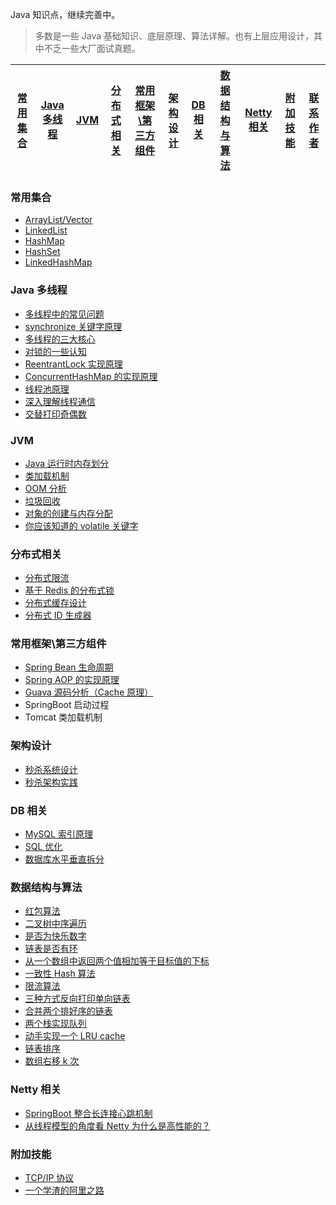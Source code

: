 Java 知识点，继续完善中。

> 多数是一些 Java 基础知识、底层原理、算法详解。也有上层应用设计，其中不乏一些大厂面试真题。



[常用集合](https://github.com/leefine/Java-Interview/blob/master/README.md#%E5%B8%B8%E7%94%A8%E9%9B%86%E5%90%88) | [Java 多线程](https://github.com/leefine/Java-Interview/blob/master/README.md#java-%E5%A4%9A%E7%BA%BF%E7%A8%8B) | [JVM](https://github.com/leefine/Java-Interview/blob/master/README.md#jvm) | [分布式相关](https://github.com/leefine/Java-Interview/blob/master/README.md#%E5%88%86%E5%B8%83%E5%BC%8F%E7%9B%B8%E5%85%B3) |[常用框架\第三方组件](https://github.com/leefine/Java-Interview/blob/master/README.md#%E5%B8%B8%E7%94%A8%E6%A1%86%E6%9E%B6%E7%AC%AC%E4%B8%89%E6%96%B9%E7%BB%84%E4%BB%B6)|[架构设计](https://github.com/leefine/Java-Interview/blob/master/README.md#%E6%9E%B6%E6%9E%84%E8%AE%BE%E8%AE%A1)|[DB 相关](https://github.com/leefine/Java-Interview/blob/master/README.md#db-%E7%9B%B8%E5%85%B3)|[数据结构与算法](https://github.com/leefine/Java-Interview/blob/master/README.md#%E6%95%B0%E6%8D%AE%E7%BB%93%E6%9E%84%E4%B8%8E%E7%AE%97%E6%B3%95)|[Netty 相关](https://github.com/leefine/Java-Interview#netty-%E7%9B%B8%E5%85%B3)|[附加技能](https://github.com/leefine/Java-Interview/blob/master/README.md#%E9%99%84%E5%8A%A0%E6%8A%80%E8%83%BD)|[联系作者](https://github.com/leefine/Java-Interview#%E8%81%94%E7%B3%BB%E4%BD%9C%E8%80%85)
---- | --- | --- | ---| ---| ---| ---| ---| ---|---|---



### 常用集合
- [ArrayList/Vector](https://github.com/leefine/Java-Interview/blob/master/MD/ArrayList.md)
- [LinkedList](https://github.com/leefine/Java-Interview/blob/master/MD/LinkedList.md)
- [HashMap](https://github.com/leefine/Java-Interview/blob/master/MD/HashMap.md)
- [HashSet](https://github.com/leefine/Java-Interview/blob/master/MD/collection/HashSet.md)
- [LinkedHashMap](https://github.com/leefine/Java-Interview/blob/master/MD/collection/LinkedHashMap.md)

### Java 多线程
- [多线程中的常见问题](https://github.com/leefine/Java-Interview/blob/master/MD/Thread-common-problem.md)
- [synchronize 关键字原理](https://github.com/leefine/Java-Interview/blob/master/MD/Synchronize.md)
- [多线程的三大核心](https://github.com/leefine/Java-Interview/blob/master/MD/Threadcore.md)
- [对锁的一些认知](https://github.com/leefine/Java-Interview/blob/master/MD/Java-lock.md)
- [ReentrantLock 实现原理 ](https://github.com/leefine/Java-Interview/blob/master/MD/ReentrantLock.md)
- [ConcurrentHashMap 的实现原理](https://github.com/leefine/Java-Interview/blob/master/MD/ConcurrentHashMap.md)
- [线程池原理](https://github.com/leefine/Java-Interview/blob/master/MD/ThreadPoolExecutor.md)
- [深入理解线程通信](https://github.com/leefine/Java-Interview/blob/master/MD/concurrent/thread-communication.md)
- [交替打印奇偶数](https://github.com/leefine/Java-Interview/blob/master/src/main/java/com/leefine/actual/TwoThread.java)

### JVM
- [Java 运行时内存划分](https://github.com/leefine/Java-Interview/blob/master/MD/MemoryAllocation.md)
-  [类加载机制](https://github.com/leefine/Java-Interview/blob/master/MD/ClassLoad.md)
-  [OOM 分析](https://github.com/leefine/Java-Interview/blob/master/MD/OOM-analysis.md)
- [垃圾回收](https://github.com/leefine/Java-Interview/blob/master/MD/GarbageCollection.md)
- [对象的创建与内存分配](https://github.com/leefine/Java-Interview/blob/master/MD/newObject.md)
- [你应该知道的 volatile 关键字](https://github.com/leefine/Java-Interview/blob/master/MD/concurrent/volatile.md)

### 分布式相关

- [分布式限流](http://leefine.top/2018/04/28/sbc/sbc7-Distributed-Limit/)
- [基于 Redis 的分布式锁](http://leefine.top/2018/03/29/distributed-lock/distributed-lock-redis/)
- [分布式缓存设计](https://github.com/leefine/Java-Interview/blob/master/MD/Cache-design.md)
- [分布式 ID 生成器](https://github.com/leefine/Java-Interview/blob/master/MD/ID-generator.md)

### 常用框架\第三方组件

- [Spring Bean 生命周期](https://github.com/leefine/Java-Interview/blob/master/MD/spring/spring-bean-lifecycle.md)
- [Spring AOP 的实现原理](https://github.com/leefine/Java-Interview/blob/master/MD/SpringAOP.md)
- [Guava 源码分析（Cache 原理）](https://leefine.top/2018/06/13/guava/guava-cache/)
- SpringBoot 启动过程
- Tomcat 类加载机制


### 架构设计
- [秒杀系统设计](https://github.com/leefine/Java-Interview/blob/master/MD/Spike.md)
- [秒杀架构实践](http://leefine.top/2018/05/07/ssm/SSM18-seconds-kill/)

### DB 相关

- [MySQL 索引原理](https://github.com/leefine/Java-Interview/blob/master/MD/MySQL-Index.md)
- [SQL 优化](https://github.com/leefine/Java-Interview/blob/master/MD/SQL-optimization.md)
- [数据库水平垂直拆分](https://github.com/leefine/Java-Interview/blob/master/MD/DB-split.md)

### 数据结构与算法
- [红包算法](https://github.com/leefine/Java-Interview/blob/master/src/main/java/com/leefine/red/RedPacket.java)
- [二叉树中序遍历](https://github.com/leefine/Java-Interview/blob/master/src/main/java/com/leefine/algorithm/BinaryNode.java#L76-L101)
- [是否为快乐数字](https://github.com/leefine/Java-Interview/blob/master/src/main/java/com/leefine/algorithm/HappyNum.java#L38-L55)
- [链表是否有环](https://github.com/leefine/Java-Interview/blob/master/src/main/java/com/leefine/algorithm/LinkLoop.java#L32-L59)
- [从一个数组中返回两个值相加等于目标值的下标](https://github.com/leefine/Java-Interview/blob/master/src/main/java/com/leefine/algorithm/TwoSum.java#L38-L59)
- [一致性 Hash 算法](https://github.com/leefine/Java-Interview/blob/master/MD/Consistent-Hash.md)
- [限流算法](https://github.com/leefine/Java-Interview/blob/master/MD/Limiting.md)
- [三种方式反向打印单向链表](https://github.com/leefine/Java-Interview/blob/master/src/main/java/com/leefine/algorithm/ReverseNode.java)
- [合并两个排好序的链表](https://github.com/leefine/Java-Interview/blob/master/src/main/java/com/leefine/algorithm/MergeTwoSortedLists.java)
- [两个栈实现队列](https://github.com/leefine/Java-Interview/blob/master/src/main/java/com/leefine/algorithm/TwoStackQueue.java)
- [动手实现一个 LRU cache](http://leefine.top/2018/04/07/algorithm/LRU-cache/)
- [链表排序](./src/main/java/com/leefine/algorithm/LinkedListMergeSort.java)
- [数组右移 k 次](./src/main/java/com/leefine/algorithm/ArrayKShift.java)

### Netty 相关
- [SpringBoot 整合长连接心跳机制](https://leefine.top/2018/05/24/netty/Netty(1)TCP-Heartbeat/)
- [从线程模型的角度看 Netty 为什么是高性能的？](https://leefine.top/2018/07/04/netty/Netty(2)Thread-model/)

### 附加技能

- [TCP/IP 协议](https://github.com/leefine/Java-Interview/blob/master/MD/TCP-IP.md)
- [一个学渣的阿里之路](https://leefine.top/2018/06/21/personal/Interview-experience/)


